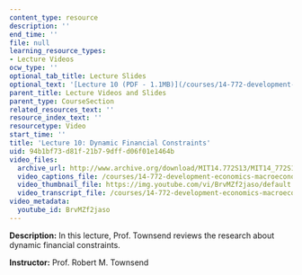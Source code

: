 ```yaml
---
content_type: resource
description: ''
end_time: ''
file: null
learning_resource_types:
- Lecture Videos
ocw_type: ''
optional_tab_title: Lecture Slides
optional_text: '[Lecture 10 (PDF - 1.1MB)](/courses/14-772-development-economics-macroeconomics-spring-2013/resources/mit14_722s13_lecture10)'
parent_title: Lecture Videos and Slides
parent_type: CourseSection
related_resources_text: ''
resource_index_text: ''
resourcetype: Video
start_time: ''
title: 'Lecture 10: Dynamic Financial Constraints'
uid: 94b1bf73-d81f-21b7-9dff-d06f01e1464b
video_files:
  archive_url: http://www.archive.org/download/MIT14.772S13/MIT14_772S13_lec10_300k.mp4
  video_captions_file: /courses/14-772-development-economics-macroeconomics-spring-2013/cb7ffac112575bc0aa2a832eba0c4912_BrvMZf2jaso.vtt
  video_thumbnail_file: https://img.youtube.com/vi/BrvMZf2jaso/default.jpg
  video_transcript_file: /courses/14-772-development-economics-macroeconomics-spring-2013/214adab8bf9dfdf07c28ab0bd14c058f_BrvMZf2jaso.pdf
video_metadata:
  youtube_id: BrvMZf2jaso
---
```


**Description:** In this lecture, Prof. Townsend reviews the research about dynamic financial constraints.

**Instructor:** Prof. Robert M. Townsend



